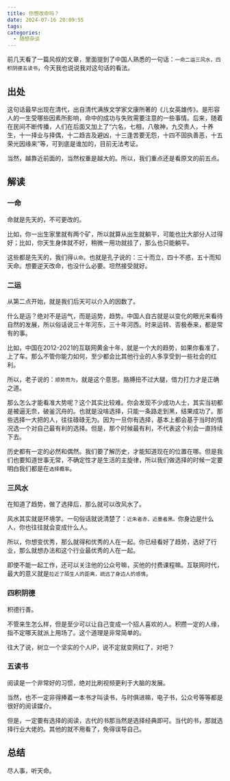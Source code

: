 ```yaml
---
title: 你想改命吗？
date: 2024-07-16 20:09:55
tags:
categories:
  - 随想杂谈
---
```


前几天看了一篇风叔的文章，里面提到了中国人熟悉的一句话：`一命二运三风水，四积阴德五读书`，今天我也说说我对这句话的看法。

<!--more-->

## 出处

这句话最早出现在清代，出自清代满族文学家文康所著的《儿女英雄传》。是形容人的一生受哪些因素所影响，命中的成功与失败需要注意的一些事情。后来，随着在民间不断传播，人们在后面又加上了“六名，七相，八敬神，九交贵人，十养生，十一择业与择偶，十二趋吉及避凶，十三逢苦要无怨，十四不固执善恶，十五荣光因缘来”等，可到底是谁加的，目前无法考证。

当然，越靠近前面的，当然权重是越大的。所以，我们重点还是看原文的前五点。

## 解读

### 一命

命就是先天的，不可更改的。

比如，你一出生家里就有两个矿，所以就算从出生就躺平，可能也比大部分人过得好；比如，你天生身体就不好，稍微一用功就挂了，那么也只能躺平。

这些都是先天的，我们得`认命`。也就是孔子说的：三十而立，四十不惑，五十而知天命。想要逆天改命，也没什么必要。坦然接受就好。

### 二运

从第二点开始，就是我们后天可以介入的因数了。

什么是运？绝对不是运气，而是运势，趋势。中国人自古就是以变化的眼光来看待自然的发展，所以俗话说三十年河东，三十年河西。时来运转、否极泰来，都是常有的事。 

比如，中国在2012-2021的互联网黄金十年，就是一个大的趋势，如果你看准了，上了车。那么不管你能力如何，至少都会比其他行业的人多享受到一些社会的红利。

所以，老子说的：`顺势而为`，就是这个意思。胳膊扭不过大腿，借力打力才是正确之道。

那么怎么才能看准大势呢？这个其实比较难。你会发现不少成功人士，其实当初都是被逼无奈，破釜沉舟的。也就是没啥选择，只能一条路走到黑，结果成功了。那些选择一大把的人，往往碌碌无为。因为一旦你有选择，基本上都会基于当时的情况选一个对自己最有利的选择。但是，那个时候最有利，不代表这个利会一直持续下去。

历史都有一定的必然和偶然。我们要了解历史，才能知道现在的位置在哪。但是我们也要知道世事无常，不确定性才是生活的主旋律，所以我们做选择的时候一定要明白我们都是在`选择概率`。

### 三风水

在知道了趋势，做了选择后，那么就可以改风水了。

风水其实就是环境学。一句俗话就说清楚了：`近朱者赤，近墨者黑。`你身边是什么人，你也往往就会变成什么人。

所以，你想变优秀，那么就得和优秀的人在一起。你已经看好了趋势，选好了行业，那么就想办法和这个行业最优秀的人在一起。

即使不能一起工作，还可以关注他的公众号嘛，买他的付费课程嘛。互联网时代，最大的意义就是`拉近了陌生人的距离，疏远了身边人的感情`。

### 四积阴德

积德行善。

不管来生怎么样，但是至少可以让自己变成一个招人喜欢的人。积攒一定的人缘，指不定哪天就派上用场了。这个道理是非常简单的。

往大了说，树立一个坚实的个人IP，说不定就变网红了，对吧？

### 五读书

阅读是一个非常好的习惯，绝对比刷视频更利于大脑的发展。

当然，也不一定非得捧着一本书才叫读书，与时俱进嘛，电子书，公众号等等都是很好的阅读媒介。

但是，一定要有选择的阅读，古代的书那当然是选择经典即可。当代的书，那就选择行业大佬的。其他的就不用看了，免得误导自己。

## 总结

尽人事，听天命。